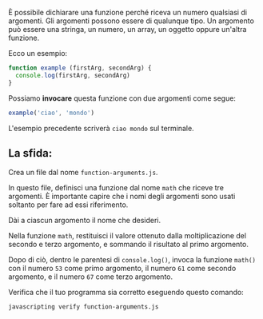È possibile dichiarare una funzione perché riceva un numero qualsiasi di argomenti. Gli argomenti possono essere di qualunque tipo. Un argomento può essere una stringa, un numero, un array, un oggetto oppure un'altra funzione.

Ecco un esempio:

```js
function example (firstArg, secondArg) {
  console.log(firstArg, secondArg)
}
```

Possiamo **invocare** questa funzione con due argomenti come segue:

```js
example('ciao', 'mondo')
```

L'esempio precedente scriverà `ciao mondo` sul terminale.

## La sfida:

Crea un file dal nome `function-arguments.js`.

In questo file, definisci una funzione dal nome `math` che riceve tre argomenti. È importante capire che i nomi degli argomenti sono usati soltanto per fare ad essi riferimento.

Dài a ciascun argomento il nome che desideri.

Nella funzione `math`, restituisci il valore ottenuto dalla moltiplicazione del secondo e terzo argomento, e sommando il risultato al primo argomento.

Dopo di ciò, dentro le parentesi di `console.log()`, invoca la funzione `math()` con il numero `53` come primo argomento, il numero `61` come secondo argomento, e il numero `67` come terzo argomento.

Verifica che il tuo programma sia corretto eseguendo questo comando:

```bash
javascripting verify function-arguments.js
```
